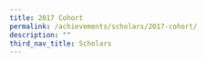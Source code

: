 ```yaml
---
title: 2017 Cohort
permalink: /achievements/scholars/2017-cohort/
description: ""
third_nav_title: Scholars
---
```

